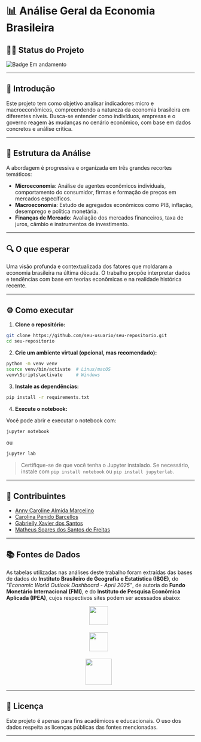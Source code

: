 # 📊 Análise Geral da Economia Brasileira


## 👩‍💻 Status do Projeto

![Badge Em andamento](https://img.shields.io/badge/Status-Em%20andamento-yellow)

---

## 📌 Introdução

Este projeto tem como objetivo analisar indicadores micro e macroeconômicos, compreendendo a natureza da economia brasileira em diferentes níveis. Busca-se entender como indivíduos, empresas e o governo reagem às mudanças no cenário econômico, com base em dados concretos e análise crítica.

---

## 🧩 Estrutura da Análise

A abordagem é progressiva e organizada em três grandes recortes temáticos:

- **Microeconomia**: Análise de agentes econômicos individuais, comportamento do consumidor, firmas e formação de preços em mercados específicos.
- **Macroeconomia**: Estudo de agregados econômicos como PIB, inflação, desemprego e política monetária.
- **Finanças de Mercado**: Avaliação dos mercados financeiros, taxa de juros, câmbio e instrumentos de investimento.

---

## 🔍 O que esperar

Uma visão profunda e contextualizada dos fatores que moldaram a economia brasileira na última década. O trabalho propõe interpretar dados e tendências com base em teorias econômicas e na realidade histórica recente.

---

## ⚙️ Como executar

1. **Clone o repositório:**

```bash
git clone https://github.com/seu-usuario/seu-repositorio.git
cd seu-repositorio
```

2. **Crie um ambiente virtual (opcional, mas recomendado):**

```bash
python -m venv venv
source venv/bin/activate  # Linux/macOS
venv\Scripts\activate     # Windows
```

3. **Instale as dependências:**

```bash
pip install -r requirements.txt
```

4. **Execute o notebook:**

Você pode abrir e executar o notebook com:

```bash
jupyter notebook
```

ou

```bash
jupyter lab
```

> Certifique-se de que você tenha o Jupyter instalado. Se necessário, instale com `pip install notebook` ou `pip install jupyterlab`.

---

## 👥 Contribuintes

- [Anny Caroline Almida Marcelino](https://github.com/AnnyACAM)  
- [Carolina Penido Barcellos](https://github.com/carolinabarcellos)
- [Gabrielly Xavier dos Santos](https://github.com/gabyxsantos)  
- [Matheus Soares dos Santos de Freitas](https://github.com/Doctor-Math)  

---

## 📚 Fontes de Dados

As tabelas utilizadas nas análises deste trabalho foram extraídas das bases de dados do **Instituto Brasileiro de Geografia e Estatística (IBGE)**, do *"Economic World Outlook Dashboard - April 2025"*, de autoria do **Fundo Monetário Internacional (FMI)**, e do **Instituto de Pesquisa Econômica Aplicada (IPEA)**, cujos respectivos sites podem ser acessados abaixo:

<div style="display: flex; flex-direction: column; align-items: center; gap: 20px;">

  <div style="display: flex; align-items: center;">
    <a href="https://www.ibge.gov.br" style="text-decoration: none; color: black; margin-right: 10px;">
      <img src="https://upload.wikimedia.org/wikipedia/commons/thumb/3/3e/IBGE-Brazil.svg/2880px-IBGE-Brazil.svg.png" width="50"/>
    </a>
  </div>

  <div style="display: flex; align-items: center;">
    <a href="https://www.imf.org" style="text-decoration: none; color: black; margin-right: 10px;">
      <img src="https://upload.wikimedia.org/wikipedia/commons/thumb/3/3e/IMF-Seal_ENG_RGB.svg/1920px-IMF-Seal_ENG_RGB.svg.png" width="50"/>
    </a>
  </div>

  <div style="display: flex; align-items: center;">
    <a href="https://www.ipea.gov.br" style="text-decoration: none; color: black; margin-right: 10px;">
      <img src="https://www.ipea.gov.br/protecaodedados/images/logoipea_azul.png" width="70"/>
    </a>
  </div>

</div>



---


## 📄 Licença

Este projeto é apenas para fins acadêmicos e educacionais. O uso dos dados respeita as licenças públicas das fontes mencionadas.

---
 
